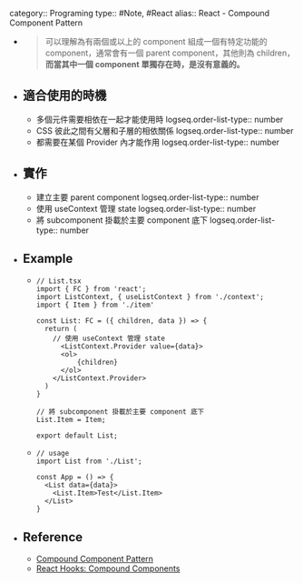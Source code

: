 category:: Programing
type:: #Note, #React
alias:: React - Compound Component Pattern

- > 可以理解為有兩個或以上的 component 組成一個有特定功能的 component，通常會有一個 parent component，其他則為 children，**而當其中一個 component 單獨存在時，是沒有意義的。**
- ## 適合使用的時機
	- 多個元件需要相依在一起才能使用時
	  logseq.order-list-type:: number
	- CSS 彼此之間有父層和子層的相依關係
	  logseq.order-list-type:: number
	- 都需要在某個 Provider 內才能作用
	  logseq.order-list-type:: number
- ## 實作
	- 建立主要 parent component
	  logseq.order-list-type:: number
	- 使用 useContext 管理 state
	  logseq.order-list-type:: number
	- 將 subcomponent 掛載於主要 component 底下
	  logseq.order-list-type:: number
- ## Example
	- ```tsx
	  // List.tsx
	  import { FC } from 'react';
	  import ListContext, { useListContext } from './context';
	  import { Item } from './item'
	  
	  const List: FC = ({ children, data }) => {
	    return (
	      // 使用 useContext 管理 state
	    	<ListContext.Provider value={data}>
	        <ol>
	            {children}
	        </ol>
	      </ListContext.Provider>
	    )
	  }
	  
	  // 將 subcomponent 掛載於主要 component 底下
	  List.Item = Item;
	  
	  export default List;
	  ```
	- ```tsx
	  // usage
	  import List from './List';
	  
	  const App = () => {
	    <List data={data}>
	      <List.Item>Test</List.Item>
	    </List>
	  }
	  ```
- ## Reference
	- [Compound Component Pattern](https://pjchender.dev/react/react-compound-component-pattern/)
	- [React Hooks: Compound Components](https://kentcdodds.com/blog/compound-components-with-react-hooks)